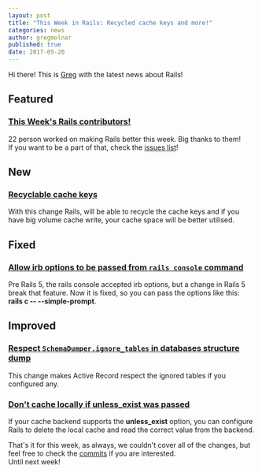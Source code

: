```yaml
---
layout: post
title: "This Week in Rails: Recycled cache keys and more!"
categories: news
author: gregmolnar
published: true
date: 2017-05-20
---
```


Hi there! This is [Greg](https://twitter.com/gregmolnar) with the latest news about Rails!

## Featured

### [This Week's Rails contributors!](http://contributors.rubyonrails.org/contributors/in-time-window/20170512-20170519)

22 person worked on making Rails better this week. Big thanks to them!   
If you want to be a part of that, check the [issues list](https://github.com/rails/rails/issues)!

## New

### [Recyclable cache keys](https://github.com/rails/rails/pull/29092)

With this change Rails, will be able to recycle the cache keys and if you have big volume cache write, your cache space will be better utilised.

## Fixed

### [Allow irb options to be passed from `rails console` command](https://github.com/rails/rails/pull/29010/files)

Pre Rails 5, the rails console accepted irb options, but a change in Rails 5 break that feature. Now it is fixed, so you can pass the options like this:&nbsp; **rails c -- --simple-prompt**.

## Improved

### [Respect `SchemaDumper.ignore_tables` in databases structure dump](https://github.com/rails/rails/pull/29077)

This change makes Active Record respect the ignored tables if you configured any.  
  


### [Don't cache locally if unless_exist was passed](https://github.com/rails/rails/pull/29083)

If your cache backend supports the **unless\_exist** option, you can configure Rails to delete the local cache and read the correct value from the backend.  
  


That's it for this week, as always, we couldn't cover all of the changes, but feel free to check the [commits](https://github.com/rails/rails/compare/master@%7B2017-05-12%7D...@%7B2017-05-19%7D) if you are interested.  
Until next week!
